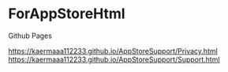 # ForAppStoreHtml
Github Pages

  https://kaermaaa112233.github.io/AppStoreSupport/Privacy.html
  https://kaermaaa112233.github.io/AppStoreSupport/Support.html
